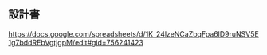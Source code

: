 ## 設計書
https://docs.google.com/spreadsheets/d/1K_24lzeNCaZbqFpa6lD9ruNSV5E1g7bddREbVgtjgpM/edit#gid=756241423
